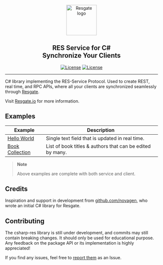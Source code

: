 <p align="center"><a href="https://resgate.io" target="_blank" rel="noopener noreferrer"><img width="100" src="https://resgate.io/img/resgate-logo.png" alt="Resgate logo"></a></p>


<h2 align="center"><b>RES Service for C#</b><br/>Synchronize Your Clients</h2>
</p>

<p align="center">
<a href="http://opensource.org/licenses/MIT"><img src="https://img.shields.io/badge/license-MIT-blue.svg" alt="License"></a>
<a href="https://www.nuget.org/packages/ResgateIO.Service"><img src="https://img.shields.io/nuget/v/ResgateIO.Service.svg?maxAge=2592000" alt="License"></a>
</p>

---

C# library implementing the RES-Service Protocol. Used to create REST, real time, and RPC APIs, where all your clients are synchronized seamlessly through [Resgate](https://github.com/resgateio/resgate).

Visit [Resgate.io](https://resgate.io) for more information.

## Examples

| Example | Description
| --- | ---
| [Hello World](examples/HelloWorld/) | Single text field that is updated in real time.
| [Book Collection](examples/BookCollection/) | List of book titles & authors that can be edited by many.

> **Note**
>
> Above examples are complete with both service and client.

## Credits

Inspiration and support in development from [github.com/novagen](https://github.com/novagen), who wrote an initial C# library for Resgate.

## Contributing

The csharp-res library is still under development, and commits may still contain breaking changes. It should only be used for educational purpose. Any feedback on the package API or its implementation is highly appreciated!

If you find any issues, feel free to [report them](https://github.com/jirenius/csharp-res/issues/new) as an Issue.
